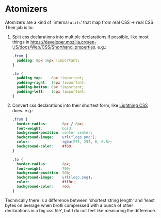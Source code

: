 # Atomizers

Atomizers are a kind of 'internal `utils`' that map from real CSS -> real CSS. Their job is to:

1. Split css declarations into multiple declarations if possible, like most things in https://developer.mozilla.org/en-US/docs/Web/CSS/Shorthand_properties. e.g.:
   ```css
   .from {
     padding: 8px 16px !important;
   }

   .to {
     padding-top:    8px !important;
     padding-right:  16px !important;
     padding-bottom: 8px !important;
     padding-left:   16px !important;
   }
   ```

2. Convert css declarations into their shortest form, like [Lightning CSS](https://lightningcss.dev/minification.html) does. e.g.:
   ```css
   .from {
     border-radius:       8px / 8px;
     font-weight:         bold;
     background-position: center center;
     background-image:    url("logo.png");
     color:               rgba(255, 255, 0, 0.8);
     background-color:    #f00;
   }

   .to {
     border-radius:       8px;
     font-weight:         700;
     background-position: 50%;
     background-image:    url(logo.png);
     color:               #ff0c;
     background-color:    red;
   }
   ```

Technically there is a difference between 'shortest string length' and 'least bytes on average when brotli compressed with a bunch of other declarations in a big css file', but I do not feel like measuring the difference.